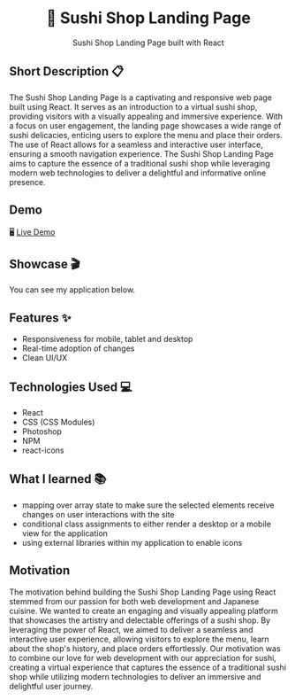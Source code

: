 <h1 align="center">📑 Sushi Shop Landing Page</h1>

<p align="center">
  Sushi Shop Landing Page built with React
</p>

## Short Description 📋
The Sushi Shop Landing Page is a captivating and responsive web page built using React. It serves as an introduction to a virtual sushi shop, providing visitors with a visually appealing and immersive experience. With a focus on user engagement, the landing page showcases a wide range of sushi delicacies, enticing users to explore the menu and place their orders. The use of React allows for a seamless and interactive user interface, ensuring a smooth navigation experience. The Sushi Shop Landing Page aims to capture the essence of a traditional sushi shop while leveraging modern web technologies to deliver a delightful and informative online presence.

## Demo
🖥 [Live Demo](https://wolfgunblood.github.io/sushi-landing-page/)

## Showcase 🎬
You can see my application below.

## Features ✨
- Responsiveness for mobile, tablet and desktop
- Real-time adoption of changes
- Clean UI/UX

## Technologies Used 💻
- React
- CSS (CSS Modules)
- Photoshop
- NPM
- react-icons

## What I learned 📚
- mapping over array state to make sure the selected elements receive changes on user interactions with the site
- conditional class assignments to either render a desktop or a mobile view for the application
- using external libraries within my application to enable icons

## Motivation
The motivation behind building the Sushi Shop Landing Page using React stemmed from our passion for both web development and Japanese cuisine. We wanted to create an engaging and visually appealing platform that showcases the artistry and delectable offerings of a sushi shop. By leveraging the power of React, we aimed to deliver a seamless and interactive user experience, allowing visitors to explore the menu, learn about the shop's history, and place orders effortlessly. Our motivation was to combine our love for web development with our appreciation for sushi, creating a virtual experience that captures the essence of a traditional sushi shop while utilizing modern technologies to deliver an immersive and delightful user journey.